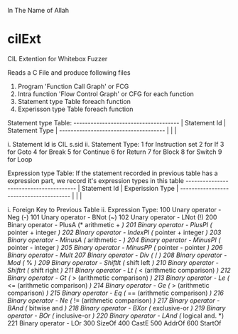 In The Name of Allah

cilExt
======
CIL Extention for Whitebox Fuzzer


Reads a C File and produce following files
 1. Program 'Function Call Graph' or FCG
 2. Intra function 'Flow Control Graph' or CFG for each function
 3. Statement type Table foreach function
 4. Experisson type Table foreach function
 
Statement type Table:
     -------------------------------------
     |  Statement Id |    Statement Type |
     -------------------------------------
     |               |                   |
   
   i. Statement Id is CIL s.sid
   ii. Statement Type:
  1 for Instruction set
	2 for If
	3 for Goto
	4 for Break
	5 for Continue
	6 for Return
	7 for Block
	8 for Switch
	9 for Loop

Expression type Table:
     If the statement recorded in previous table has a expression part, we 
   record it's expression types in this table
     ---------------------------------------
     |  Statement Id |    Experission Type |
     ---------------------------------------
     |               |                     |

   i. Foreign Key to Previous Table
   ii. Expression Type:
	100 Unary operator - Neg (-)
	101 Unary operator - BNot (~) 
	102 Unary operator - LNot (!)
	200 Binary operator - PlusA  (*	arithmetic +    *)
	201 Binary operator - PlusPI (*	pointer + integer	*)
	202 Binary operator - IndexPI (*	pointer + integer       *)
	203 Binary operator - MinusA	(*	arithmetic -	*)
	204 Binary operator - MinusPI	(*	pointer - integer	*)
	205 Binary operator - MinusPP	(*	pointer - pointer	*)
	206 Binary operator - Mult
	207 Binary operator - Div	(*	/	*)
	208 Binary operator - Mod	(*	%	*)
	209 Binary operator - Shiftlt	(*	shift left	*)
	210 Binary operator - Shiftrt	(*	shift right	*)
	211 Binary operator - Lt	(*	< (arithmetic comparison)	*)
	212 Binary operator - Gt	(*	> (arithmetic comparison)	*)
	213 Binary operator - Le	(*	<= (arithmetic comparison)	*)
	214 Binary operator - Ge	(*	> (arithmetic comparison)	*)
	215 Binary operator - Eq	(*	== (arithmetic comparison)	*)
	216 Binary operator - Ne	(*	!= (arithmetic comparison)	*)
	217 Binary operator - BAnd	(*	bitwise and	*)
	218 Binary operator - BXor	(*	exclusive-or	*)
	219 Binary operator - BOr	(*	inclusive-or	*)
	220 Binary operator - LAnd	(*	logical and. *)
	221 Binary operator - LOr
	300 SizeOf
	400 CastE
	500 AddrOf
	600 StartOf

